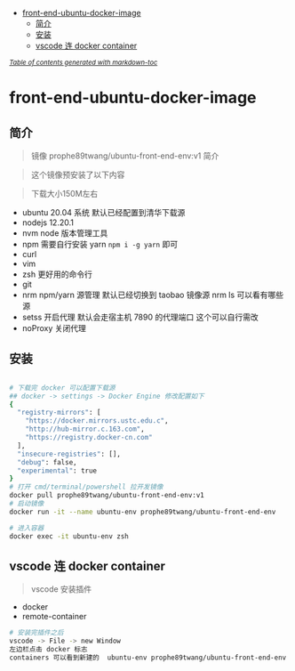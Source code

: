 - [front-end-ubuntu-docker-image](#front-end-ubuntu-docker-image)
  * [简介](#--)
  * [安装](#--)
  * [vscode 连 docker container](#vscode---docker-container)

<small><i><a href='http://ecotrust-canada.github.io/markdown-toc/'>Table of contents generated with markdown-toc</a></i></small>


# front-end-ubuntu-docker-image
## 简介
> 镜像 prophe89twang/ubuntu-front-end-env:v1 简介

> 这个镜像预安装了以下内容

> 下载大小150M左右

- ubuntu 20.04 系统 默认已经配置到清华下载源
- nodejs 12.20.1
- nvm node 版本管理工具
- npm 需要自行安装 yarn `npm i -g yarn` 即可
- curl
- vim
- zsh 更好用的命令行
- git
- nrm npm/yarn 源管理 默认已经切换到 taobao 镜像源 nrm ls 可以看有哪些源
- setss 开启代理  默认会走宿主机 7890 的代理端口 这个可以自行需改
- noProxy 关闭代理

## 安装
```bash

# 下载完 docker 可以配置下载源
## docker -> settings -> Docker Engine 修改配置如下
{
  "registry-mirrors": [
    "https://docker.mirrors.ustc.edu.c",
    "http://hub-mirror.c.163.com",
    "https://registry.docker-cn.com"
  ],
  "insecure-registries": [],
  "debug": false,
  "experimental": true
}
# 打开 cmd/terminal/powershell 拉开发镜像
docker pull prophe89twang/ubuntu-front-end-env:v1
# 启动镜像
docker run -it --name ubuntu-env prophe89twang/ubuntu-front-end-env

# 进入容器
docker exec -it ubuntu-env zsh
```

## vscode 连 docker container
> vscode 安装插件
- docker 
- remote-container
```bash
# 安装完插件之后 
vscode -> File -> new Window
左边栏点击 docker 标志
containers 可以看到新建的  ubuntu-env prophe89twang/ubuntu-front-end-env 右键 attach vscode 即可进入即可
```

